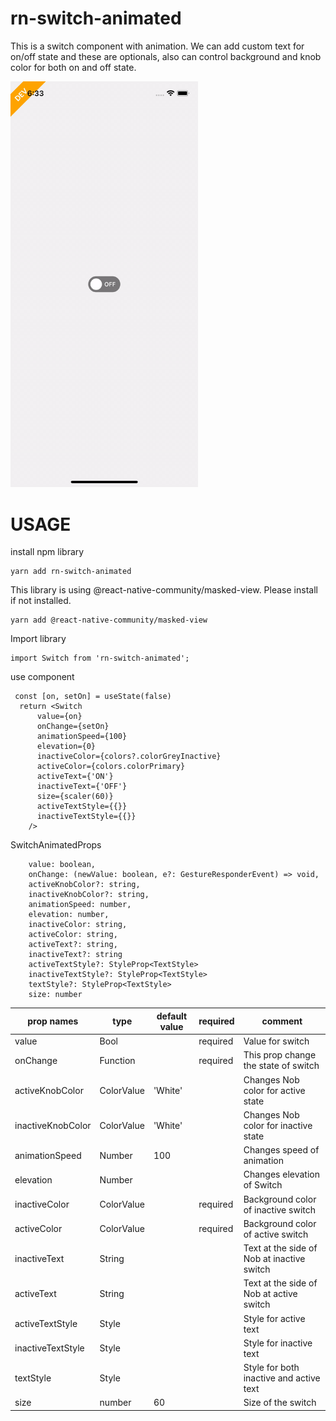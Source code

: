 # rn-switch-animated
This is a switch component with animation. We can add custom text for on/off state and these are optionals, also can control background and knob color for both on and off state.

<img src="working.gif" width="300px">

# USAGE

install npm library
```
yarn add rn-switch-animated
```

This library is using @react-native-community/masked-view. Please install if not installed.

```
yarn add @react-native-community/masked-view
```

Import library
```
import Switch from 'rn-switch-animated';
```
use component
```
 const [on, setOn] = useState(false)
  return <Switch
      value={on}
      onChange={setOn}
      animationSpeed={100}
      elevation={0}
      inactiveColor={colors?.colorGreyInactive}
      activeColor={colors.colorPrimary}
      activeText={'ON'}
      inactiveText={'OFF'}
      size={scaler(60)}
      activeTextStyle={{}}
      inactiveTextStyle={{}}
    />
```


SwitchAnimatedProps
```
    value: boolean,
    onChange: (newValue: boolean, e?: GestureResponderEvent) => void,
    activeKnobColor?: string,
    inactiveKnobColor?: string,
    animationSpeed: number,
    elevation: number,
    inactiveColor: string,
    activeColor: string,
    activeText?: string,
    inactiveText?: string
    activeTextStyle?: StyleProp<TextStyle>
    inactiveTextStyle?: StyleProp<TextStyle>
    textStyle?: StyleProp<TextStyle>
    size: number
```


prop names |type |default value | required | comment 
--- | --- | --- | --- | ---
value | Bool |  | required | Value for switch
onChange | Function |  | required | This prop change the state of switch
activeKnobColor | ColorValue | 'White' |  | Changes Nob color for active state
inactiveKnobColor | ColorValue | 'White' |  | Changes Nob color for inactive state
animationSpeed | Number | 100 |  | Changes speed of animation
elevation | Number |  |  | Changes elevation of Switch
inactiveColor | ColorValue |   | required | Background color of inactive switch
activeColor | ColorValue |   | required | Background color of active switch
inactiveText | String |  |  | Text at the side of Nob at inactive switch
activeText | String |  |  | Text at the side of Nob at active switch
activeTextStyle | Style |  |  | Style for active text
inactiveTextStyle | Style |  |  | Style for inactive text
textStyle | Style |  |  | Style for both inactive and active text
size | number | 60 |  | Size of the switch

